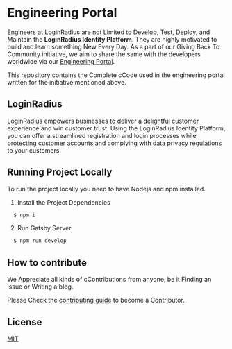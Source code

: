 # Engineering Portal

Engineers at LoginRadius are not Limited to Develop, Test, Deploy, and Maintain the **LoginRadius Identity Platform**. They are highly motivated to build and learn something New Every Day. As a part of our Giving Back To Community initiative, we aim to share the same with the developers worldwide via our [Engineering Portal](https://www.loginradius.com/engineering/blog).

This repository contains the Complete cCode used in the engineering portal written for the initiative mentioned above.

## LoginRadius

[LoginRadius](https://www.loginradius.com/) empowers businesses to deliver a delightful customer experience and win customer trust. Using the LoginRadius Identity Platform, you can offer a streamlined registration and login processes while protecting customer accounts and complying with data privacy regulations to your customers.

## Running Project Locally

To run the project locally you need to have Nodejs and npm installed.

1. Install the Project Dependencies

```bash
  $ npm i
```

2. Run Gatsby Server

```bash
  $ npm run develop
```

## How to contribute

We Appreciate all kinds of cContributions from anyone, be it Finding an issue or Writing a blog.

Please Check the [contributing guide](CONTRIBUTING.md) to become a Contributor.

## License

[MIT](https://github.com/LoginRadius/engineering-portal/blob/master/LICENSE)
